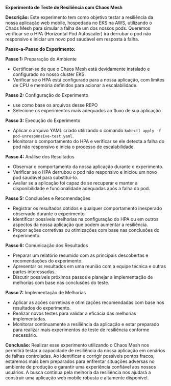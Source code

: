 **Experimento de Teste de Resiliência com Chaos Mesh**

**Descrição:**
Este experimento tem como objetivo testar a resiliência da nossa aplicação web mobile, hospedada no EKS na AWS, utilizando o Chaos Mesh para simular a falha de um dos nossos pods. Queremos verificar se o HPA (Horizontal Pod Autoscaler) irá derrubar o pod não responsivo e iniciar um novo pod saudável em resposta à falha.

**Passo-a-Passo do Experimento:**

**Passo 1:** Preparação do Ambiente
- Certificar-se de que o Chaos Mesh está devidamente instalado e configurado no nosso cluster EKS.
- Verificar se o HPA está configurado para a nossa aplicação, com limites de CPU e memória definidos para acionar a escalabilidade.

**Passo 2:** Configuração do Experimento
- use como base os arquivos desse REPO
- Selecione os experimentos mais adequados ao fluxo de sua aplicação

**Passo 3:** Execução do Experimento
- Aplicar o arquivo YAML criado utilizando o comando `kubectl apply -f pod-unresponsive-test.yaml`.
- Monitorar o comportamento do HPA e verificar se ele detecta a falha do pod não responsivo e inicia o processo de escalabilidade.

**Passo 4:** Análise dos Resultados
- Observar o comportamento da nossa aplicação durante o experimento.
- Verificar se o HPA derrubou o pod não responsivo e iniciou um novo pod saudável para substituí-lo.
- Avaliar se a aplicação foi capaz de se recuperar e manter a disponibilidade e funcionalidade adequadas após a falha do pod.

**Passo 5:** Conclusões e Recomendações
- Registrar os resultados obtidos e qualquer comportamento inesperado observado durante o experimento.
- Identificar possíveis melhorias na configuração do HPA ou em outros aspectos da nossa aplicação que podem aumentar a resiliência.
- Propor ações corretivas ou otimizações com base nas conclusões do experimento.

**Passo 6:** Comunicação dos Resultados
- Preparar um relatório resumido com as principais descobertas e recomendações do experimento.
- Apresentar os resultados em uma reunião com a equipe técnica e outras partes interessadas.
- Discutir possíveis próximos passos e planejar a implementação de melhorias com base nas conclusões do teste.

**Passo 7:** Implementação de Melhorias
- Aplicar as ações corretivas e otimizações recomendadas com base nos resultados do experimento.
- Realizar novos testes para validar a eficácia das melhorias implementadas.
- Monitorar continuamente a resiliência da aplicação e estar preparado para realizar mais experimentos de teste de resiliência conforme necessário.

**Conclusão:**
Realizar esse experimento utilizando o Chaos Mesh nos permitirá testar a capacidade de resiliência da nossa aplicação em cenários de falhas controladas. Ao identificar e corrigir possíveis pontos fracos, estaremos mais bem preparados para enfrentar situações adversas no ambiente de produção e garantir uma experiência confiável aos nossos usuários. A busca contínua pela melhoria da resiliência nos ajudará a construir uma aplicação web mobile robusta e altamente disponível.
